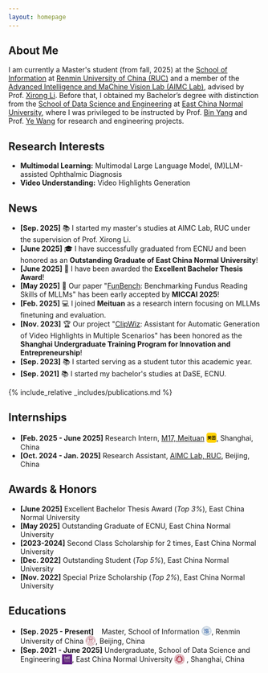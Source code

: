 ```yaml
---
layout: homepage
---
```


## About Me

I am currently a Master's student (from fall, 2025) at the [School of Information](http://info.ruc.edu.cn/) at [Renmin University of China (RUC)](https://www.ruc.edu.cn/) and a member of the [Advanced Intelligence and MaChine Vision Lab (AIMC Lab)](https://ruc-aimc-lab.github.io/aboutme/), advised by Prof. [Xirong Li](https://lixirong.net/). Before that, I obtained my Bachelor’s degree with distinction from the [School of Data Science and Engineering](https://dase.ecnu.edu.cn/) at [East China Normal University](https://www.ecnu.edu.cn/), where I was privileged to be instructed by Prof. [Bin Yang](https://binyangdk.github.io/) and Prof. [Ye Wang](https://dase.ecnu.edu.cn/37/67/c41776a538471/page.htm) for research and engineering projects.

## Research Interests

- **Multimodal Learning:** Multimodal Large Language Model, (M)LLM-assisted Ophthalmic Diagnosis
- **Video Understanding:** Video Highlights Generation

## News

- **[Sep. 2025]** 📚 I started my master's studies at AIMC Lab, RUC under the supervision of Prof. Xirong Li.
- **[June 2025]** 🎓 I have successfully graduated from ECNU and been honored as an **Outstanding Graduate of East China Normal University**!
- **[June 2025]** 📑 I have been awarded the **Excellent Bachelor Thesis Award**!
- **[May 2025]** 📑 Our paper "[FunBench](https://arxiv.org/abs/2503.00901): Benchmarking Fundus Reading Skills of MLLMs" has been early accepted by **MICCAI 2025**!
- **[Feb. 2025]** 💻 I joined **Meituan** as a research intern focusing on MLLMs finetuning and evaluation.
- **[Nov. 2023]** 🏆 Our project "[ClipWiz](https://github.com/KaihengQian/ClipWiz): Assistant for Automatic Generation of Video Highlights in Multiple Scenarios" has been honored as the **Shanghai Undergraduate Training Program for Innovation and Entrepreneurship**!
- **[Sep. 2023]** 📚 I started serving as a student tutor this academic year.
- **[Sep. 2021]** 📚 I started my bachelor's studies at DaSE, ECNU.


{% include_relative _includes/publications.md %}


## Internships

- **[Feb. 2025 - June 2025]** Research Intern, [M17, Meituan](https://tech.meituan.com/) <img src="assets/img/Meituan_logo.svg" alt="Meituan" width="20" style="vertical-align: -4px;"/>, Shanghai, China
- **[Oct. 2024 - Jan. 2025]** Research Assistant, [AIMC Lab, RUC](https://ruc-aimc-lab.github.io/aboutme/), Beijing, China

## Awards & Honors

- **[June 2025]** Excellent Bachelor Thesis Award (*Top 3%*), East China Normal University
- **[May 2025]**  Outstanding Graduate of ECNU, East China Normal University
- **[2023-2024]** Second Class Scholarship for 2 times, East China Normal University
- **[Dec. 2022]** Outstanding Student (*Top 5%*), East China Normal University
- **[Nov. 2022]** Special Prize Scholarship (*Top 2%*), East China Normal University

## Educations

- **[Sep. 2025 - Present]**   &nbsp;&nbsp;&nbsp;Master, School of Information <img src="assets/img/Info_logo.svg" alt="Info" width="20" style="vertical-align: -4px;"/>, Renmin University of China <img src="assets/img/RUC_logo.svg" alt="RUC" width="20" style="vertical-align: -4px;"/>, Beijing, China
- **[Sep. 2021 - June 2025]** Undergraduate, School of Data Science and Engineering <img src="assets/img/DaSE_logo.svg" alt="DaSE" width="20" style="vertical-align: -5px;"/>, East China Normal University <img src="assets/img/ECNU_logo.svg" alt="ECNU" width="20" style="vertical-align: -5px;"/> , Shanghai, China

<!--
{% include_relative _includes/services.md %}
-->
